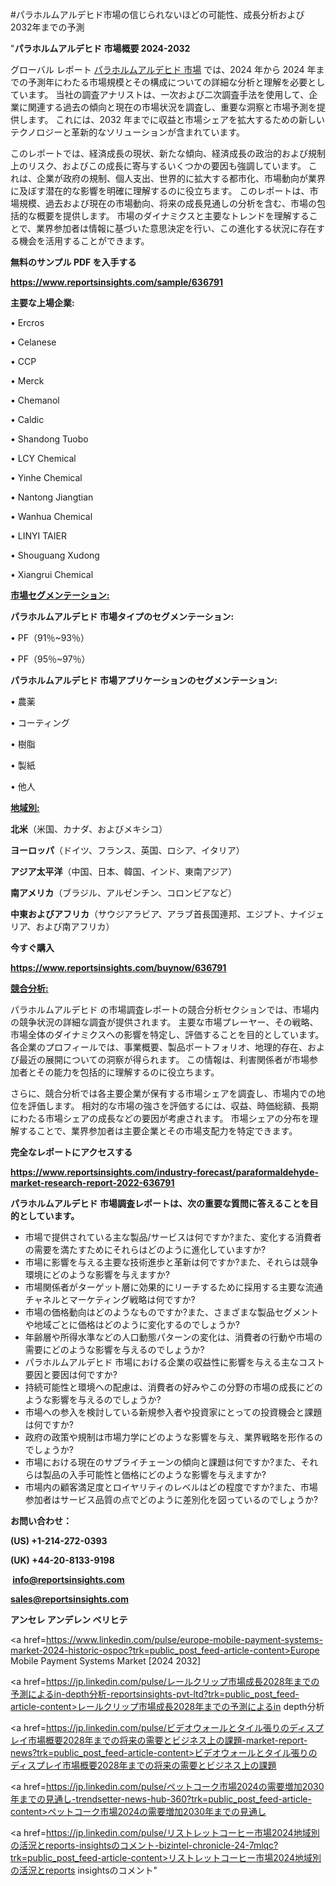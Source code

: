 #パラホルムアルデヒド市場の信じられないほどの可能性、成長分析および2032年までの予測


"<strong>パラホルムアルデヒド 市場概要 2024-2032</strong>

グローバル レポート <a href=https://www.reportsinsights.com/sample/636791>パラホルムアルデヒド 市場</a> では、2024 年から 2024 年までの予測年にわたる市場規模とその構成についての詳細な分析と理解を必要としています。 当社の調査アナリストは、一次および二次調査手法を使用して、企業に関連する過去の傾向と現在の市場状況を調査し、重要な洞察と市場予測を提供します。 これには、2032 年までに収益と市場シェアを拡大​​するための新しいテクノロジーと革新的なソリューションが含まれています。

このレポートでは、経済成長の現状、新たな傾向、経済成長の政治的および規制上のリスク、およびこの成長に寄与するいくつかの要因も強調しています。 これは、企業が政府の規制、個人支出、世界的に拡大する都市化、市場動向が業界に及ぼす潜在的な影響を明確に理解するのに役立ちます。 このレポートは、市場規模、過去および現在の市場動向、将来の成長見通しの分析を含む、市場の包括的な概要を提供します。 市場のダイナミクスと主要なトレンドを理解することで、業界参加者は情報に基づいた意思決定を行い、この進化する状況に存在する機会を活用することができます。

<strong><b>無料のサンプル PDF を入手する</b></strong>

<a href=https://www.reportsinsights.com/sample/636791><strong><u>https://www.reportsinsights.com/sample/636791</u></strong></a>

<strong>主要な上場企業:</strong>

• Ercros

• Celanese

• CCP

• Merck

• Chemanol

• Caldic

• Shandong Tuobo

• LCY Chemical

• Yinhe Chemical

• Nantong Jiangtian

• Wanhua Chemical

• LINYI TAIER

• Shouguang Xudong

• Xiangrui Chemical

<strong><u>市場セグメンテーション</u></strong><strong><u>:</u></strong>

<strong>パラホルムアルデヒド 市場タイプのセグメンテーション:</strong>

• PF（91％~93％）

• PF（95％~97％）

<strong>パラホルムアルデヒド 市場アプリケーションのセグメンテーション:</strong>

• 農薬

• コーティング

• 樹脂

• 製紙

• 他人

<strong><u>地域別</u></strong><strong><u>:</u></strong>

<strong>北米</strong>（米国、カナダ、およびメキシコ）

<strong>ヨーロッパ</strong>（ドイツ、フランス、英国、ロシア、イタリア）

<strong>アジア太平洋</strong>（中国、日本、韓国、インド、東南アジア）

<strong>南アメリカ</strong>（ブラジル、アルゼンチン、コロンビアなど）

<strong>中東およびアフリカ</strong>（サウジアラビア、アラブ首長国連邦、エジプト、ナイジェリア、および南アフリカ）

<strong>今すぐ購入</strong>

<a href=https://www.reportsinsights.com/buynow/636791><strong><u>https://www.reportsinsights.com/buynow/636791</u></strong></a>

<strong><u>競合分析:</u></strong>

パラホルムアルデヒド の市場調査レポートの競合分析セクションでは、市場内の競争状況の詳細な調査が提供されます。 主要な市場プレーヤー、その戦略、市場全体のダイナミクスへの影響を特定し、評価することを目的としています。 各企業のプロフィールでは、事業概要、製品ポートフォリオ、地理的存在、および最近の展開についての洞察が得られます。 この情報は、利害関係者が市場参加者とその能力を包括的に理解するのに役立ちます。

さらに、競合分析では各主要企業が保有する市場シェアを調査し、市場内での地位を評価します。 相対的な市場の強さを評価するには、収益、時価総額、長期にわたる市場シェアの成長などの要因が考慮されます。 市場シェアの分布を理解することで、業界参加者は主要企業とその市場支配力を特定できます。

<strong>完全なレポートにアクセスする</strong>

<a href=https://www.reportsinsights.com/industry-forecast/paraformaldehyde-market-research-report-2022-636791><strong><u><b>https://www.reportsinsights.com/industry-forecast/paraformaldehyde-market-research-report-2022-636791</b></u></strong></a>

<strong><b>パラホルムアルデヒド 市場調査レポートは、次の重要な質問に答えることを目的としています。</b></strong>
<ul>
  <li>市場で提供されている主な製品/サービスは何ですか?また、変化する消費者の需要を満たすためにそれらはどのように進化していますか?</li>
  <li>市場に影響を与える主要な技術進歩と革新は何ですか?また、それらは競争環境にどのような影響を与えますか?</li>
  <li>市場関係者がターゲット層に効果的にリーチするために採用する主要な流通チャネルとマーケティング戦略は何ですか?</li>
  <li>市場の価格動向はどのようなものですか?また、さまざまな製品セグメントや地域ごとに価格はどのように変化するのでしょうか?</li>
  <li>年齢層や所得水準などの人口動態パターンの変化は、消費者の行動や市場の需要にどのような影響を与えるのでしょうか?</li>
  <li>パラホルムアルデヒド 市場における企業の収益性に影響を与える主なコスト要因と要因は何ですか?</li>
  <li>持続可能性と環境への配慮は、消費者の好みやこの分野の市場の成長にどのような影響を与えるのでしょうか?</li>
  <li>市場への参入を検討している新規参入者や投資家にとっての投資機会と課題は何ですか?</li>
  <li>政府の政策や規制は市場力学にどのような影響を与え、業界戦略を形作るのでしょうか?</li>
  <li>市場における現在のサプライチェーンの傾向と課題は何ですか?また、それらは製品の入手可能性と価格にどのような影響を与えますか?</li>
  <li>市場内の顧客満足度とロイヤリティのレベルはどの程度ですか?また、市場参加者はサービス品質の点でどのように差別化を図っているのでしょうか?</li>
</ul>
<strong>お問い合わせ：</strong>

<strong>(US) +1-214-272-0393</strong>

<strong>(UK) +44-20-8133-9198</strong>

<strong> </strong><a href=info@reportsinsights.com><strong><u>info@reportsinsights.com</u></strong></a>

<a href=sales@reportsinsights.com><strong><u>sales@reportsinsights.com</u></strong></a>

<strong>アンセレ アンデレン ベリヒテ</strong>

<a href=https://www.linkedin.com/pulse/europe-mobile-payment-systems-market-2024-historic-ospoc?trk=public_post_feed-article-content>Europe Mobile Payment Systems Market [2024 2032]</a>

<a href=https://jp.linkedin.com/pulse/レールクリップ市場成長2028年までの予測によるin-depth分析-reportsinsights-pvt-ltd?trk=public_post_feed-article-content>レールクリップ市場成長2028年までの予測によるin depth分析</a>

<a href=https://jp.linkedin.com/pulse/ビデオウォールとタイル張りのディスプレイ市場概要2028年までの将来の需要とビジネス上の課題-market-report-news?trk=public_post_feed-article-content>ビデオウォールとタイル張りのディスプレイ市場概要2028年までの将来の需要とビジネス上の課題</a>

<a href=https://jp.linkedin.com/pulse/ペットコーク市場2024の需要増加2030年までの見通し-trendsetter-news-hub-360?trk=public_post_feed-article-content>ペットコーク市場2024の需要増加2030年までの見通し</a>

<a href=https://jp.linkedin.com/pulse/リストレットコーヒー市場2024地域別の活況とreports-insightsのコメント-bizintel-chronicle-24-7mlqc?trk=public_post_feed-article-content>リストレットコーヒー市場2024地域別の活況とreports insightsのコメント</a>"

